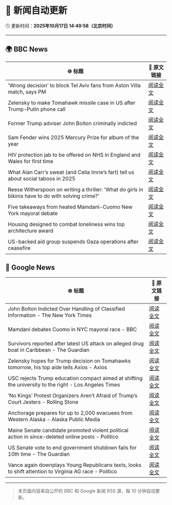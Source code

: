 # 🧠 新闻自动更新

🕒 更新时间：**2025年10月17日 14:49:58（北京时间）**

---

## 🌍 BBC News

| 🌐 标题 | 🔗 原文链接 |
|--------|-------------|
| 'Wrong decision' to block Tel Aviv fans from Aston Villa match, says PM | [阅读全文](https://www.bbc.com/news/articles/c205gnz5p8xo?at_medium=RSS&at_campaign=rss) |
| Zelensky to make Tomahawk missile case in US after Trump-Putin phone call | [阅读全文](https://www.bbc.com/news/articles/crmxz37nv3zo?at_medium=RSS&at_campaign=rss) |
| Former Trump adviser John Bolton criminally indicted | [阅读全文](https://www.bbc.com/news/articles/cgql2qzkz5zo?at_medium=RSS&at_campaign=rss) |
| Sam Fender wins 2025 Mercury Prize for album of the year | [阅读全文](https://www.bbc.com/news/articles/cp3dnjd9g4go?at_medium=RSS&at_campaign=rss) |
| HIV protection jab to be offered on NHS in England and Wales for first time | [阅读全文](https://www.bbc.com/news/articles/c803egy217xo?at_medium=RSS&at_campaign=rss) |
| What Alan Carr’s sweat (and Celia Imrie’s fart) tell us about social taboos in 2025 | [阅读全文](https://www.bbc.com/news/articles/cwy51pgql7eo?at_medium=RSS&at_campaign=rss) |
| Reese Witherspoon on writing a thriller: 'What do girls in bikinis have to do with solving crime?' | [阅读全文](https://www.bbc.com/news/articles/cn0gl91dwr2o?at_medium=RSS&at_campaign=rss) |
| Five takeaways from heated Mamdani-Cuomo New York mayoral debate | [阅读全文](https://www.bbc.com/news/articles/cn8xlx53jn6o?at_medium=RSS&at_campaign=rss) |
| Housing designed to combat loneliness wins top architecture award | [阅读全文](https://www.bbc.com/news/articles/c4gwlz6k96no?at_medium=RSS&at_campaign=rss) |
| US-backed aid group suspends Gaza operations after ceasefire | [阅读全文](https://www.bbc.com/news/articles/cgjd783ywn3o?at_medium=RSS&at_campaign=rss) |

## 📰 Google News

| 🌐 标题 | 🔗 原文链接 |
|--------|-------------|
| John Bolton Indicted Over Handling of Classified Information - The New York Times | [阅读全文](https://news.google.com/rss/articles/CBMihwFBVV95cUxPeU04U3VBT2JOelN4QmNpanFxejlhRTMzbTU0SnZFYWdnZFJqWVhhTVRlVkdsZ2p5UzAzeFBSempfX3JvckZZZUs1UENNQ3Y1ZzlTYkxJRjZobkdzTnktR3FSb0RYT2xEaHdBd2NVUWJqQXZwWEZ6amhPY1VSajBOWjdwaEo4Vjg?oc=5) |
| Mamdani debates Cuomo in NYC mayoral race - BBC | [阅读全文](https://news.google.com/rss/articles/CBMiVEFVX3lxTFBKRGd6RTdOaGhjQkhLcTh1SDV3Q1JZdFh2MG0yb1Q2cTZtb3U5Tms5blhrTlNGbUxZaURiTzNfbDZCUnN4cms2bHozQUtBbjl5TUc5UQ?oc=5) |
| Survivors reported after latest US attack on alleged drug boat in Caribbean - The Guardian | [阅读全文](https://news.google.com/rss/articles/CBMijAFBVV95cUxQZXU5QVFNTWw2dGItUldmalBVbVNDNHVOVzdBUzIteFBqZ1NzQ3IxZnZTUUp1OV9yLVA1NDEzR3c4NThKVTNrT25IODFCQ0lCS1AtS0xaOWhYVFhMbWg2dVBSSWh4WWVvR2pBRFJCVU9lM2tQWk0yWUswclJGX1dNSmhDc180TXFiNnJ5cA?oc=5) |
| Zelensky hopes for Trump decision on Tomahawks tomorrow, his top aide tells Axios - Axios | [阅读全文](https://news.google.com/rss/articles/CBMiiwFBVV95cUxQak5teXhub2RHMEh3VHhEbFNVSTBGQzNUR0ljNkxid0dRb3NYOE1IbVJmc2NNRUhiRVYyR05QTkRsYkgxZXowWGloZFdVeVI0anhWbW5HUWJBYVl1Zk95dTZCZHNUZHgwcFpxT2JCMUxKS1llem5YOGNnU1R0dnJsTVFkZWJ6V0VHdE1n?oc=5) |
| USC rejects Trump education compact aimed at shifting the university to the right - Los Angeles Times | [阅读全文](https://news.google.com/rss/articles/CBMikAFBVV95cUxOMFQ3cWxpNEducjF4R2hoemdnU0dmX01HSUVXUGdDVk1wRHlUSGdPeHkxRC1vdkJZZExWZjA1VkYxQ1h5UkwyU2xaUEVwbERsbWtEdm5oLWN2WUo4TDdvTkJLbU5oMkZKYUNnb1JBVGlTRWQ4eXQ4SFR3MnlEaWlSYTVRZGk4NWRUSnBoaFdodzU?oc=5) |
| ‘No Kings’ Protest Organizers Aren’t Afraid of Trump’s Court Jesters - Rolling Stone | [阅读全文](https://news.google.com/rss/articles/CBMiqAFBVV95cUxQeUtnNzV3YnpLTWlnbC12SExWbHZsdHNWR01qd2dkRXh4VEswNVk5V243emY3MjVsWDkzNHNNUExZcXhCUk42OV9VWTAySUZyRnFuOEtMdjdyMC00Y3Y3Q0Y5QkhBUzRiUEhQbC1Md3ZOMDAxS1dqMG9WdTBuMWRlQWMxRVh5WUxGeVhwTk9mV3FWaWZ2NUw0Q1hzRUhLa2RfZE1jWkptN3Q?oc=5) |
| Anchorage prepares for up to 2,000 evacuees from Western Alaska - Alaska Public Media | [阅读全文](https://news.google.com/rss/articles/CBMiwwFBVV95cUxPSWZVNGhYMXJlTEtvQ1NRRk1TZHA4U0tKU3I1UXdSTG84QWFzR0piaDlRV3cteXE3SkVZWGZJVXpsdzc2aF9wSEJUbllCLTNOSS1aa2swbFRNMUlmaEdfZTY3akg3ZHdZdlgtQmhsdzAxN09oTkJ6RVAwdldZQTBUcUwxX2tfNzloM1VNaGZsOTZGeThnZldlcGE4UmNCRW5telNRcWIwaWdCcHg4X2MwRnVjMHdBWDNiMl9vTzlfVUJJSTg?oc=5) |
| Maine Senate candidate promoted violent political action in since-deleted online posts - Politico | [阅读全文](https://news.google.com/rss/articles/CBMi0gFBVV95cUxNalRRN2RIQkZWQVRYVW1UZDZIdERHYk56elNXTjJSWkFXbHVaVHpId3lIX01nUXk3ZjJ3eFN6SGtfNXZMU2tDSk9DNTRoVmkwNDlYa1NyTXNxR2ltZ2t5NUdsS0xKanVJeGc2enlSd0YyY0lBN0l3MVVxVExWc2tvbTV0MjByY1ZyelNzb2FFcVVtRDRjRy1wRG9YRVlJMVdtODdCR0dxVFJ6ZXVsbkdNUGh4SHRoYnNWWXl3OW5ic2cxNVlXQVFRQTZXOUhwSnBwZnc?oc=5) |
| US Senate vote to end government shutdown fails for 10th time - The Guardian | [阅读全文](https://news.google.com/rss/articles/CBMinwFBVV95cUxORzVwY0VWN2lrYkdSSnRMMjFYTklYYWVPX1c3R21XdzJNWjhUU2pBR0Q2bTN6QTE1M0FnMGVYdkJoRE5uLTZOX3RRZDR4MkpWMFlfS3FzbmppWU1pUko0SURWSC0wVWpOdzBUZUVVTVRrS0dlNGc1VnpIZ05aRFY3UkxfNHpxbHFvSmtCNG9iYXJxX2tMRmt3SndrcFlqNlU?oc=5) |
| Vance again downplays Young Republicans texts, looks to shift attention to Virginia AG race - Politico | [阅读全文](https://news.google.com/rss/articles/CBMi1wFBVV95cUxPTjdKclVSZ2pZV0JONXRleG9NeVNkSTkwTENvZkVKRm9QN21ScVNWYU45ZnlULUdFWXFDa2FqZVBSczdqYkk1cWRVWlY3RTh0MVU4ZnFLMGFDX2RCWGxSQUJvc3k5cGNZQk1pa0F6UE55TEFjaTZ4SzBIVGJLR2x3SFpTYkUxVDRNSVB4VERZSEpSOURzcnBWcklCZ0lVdzhGY1JjZHR3R00yREppZGlhZ3ZWbVI3eHQ4TkV0NGNxazJESTNxRmJ4cUdVSWtLNjd3UlRYdEpuUQ?oc=5) |

---
> 本页面内容来自公开的 BBC 和 Google 新闻 RSS 源，每 10 分钟自动更新。